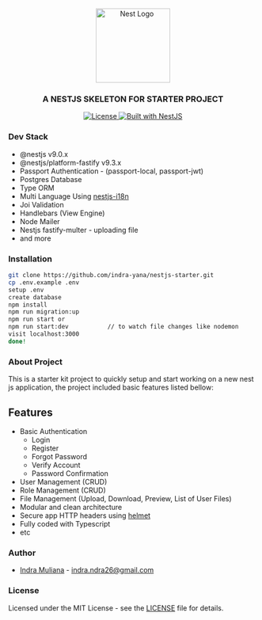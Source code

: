 <h1 align="center"></h1>

<div align="center">
  <a href="http://nestjs.com/" target="_blank">
    <img src="https://nestjs.com/img/logo_text.svg" width="150" alt="Nest Logo" />
  </a>
</div>

<h3 align="center">A NESTJS SKELETON FOR STARTER PROJECT </h3>

<div align="center">
  <a href="https://nestjs.com" target="_blank">
    <img src="https://img.shields.io/badge/license-MIT-brightgreen.svg" alt="License" />  
    <img src="https://img.shields.io/badge/built%20with-NestJs-red.svg" alt="Built with NestJS">
  </a>
</div>

### Dev Stack

- @nestjs v9.0.x
- @nestjs/platform-fastify v9.3.x
- Passport Authentication - (passport-local, passport-jwt)
- Postgres Database
- Type ORM
- Multi Language Using [nestjs-i18n](https://nestjs-i18n.com) 
- Joi Validation
- Handlebars (View Engine)
- Node Mailer
- Nestjs fastify-multer - uploading file
- and more

### Installation

```bash
git clone https://github.com/indra-yana/nestjs-starter.git
cp .env.example .env
setup .env
create database
npm install
npm run migration:up
npm run start or 
npm run start:dev           // to watch file changes like nodemon
visit localhost:3000  
done!      
```

### About Project

This is a starter kit project to quickly setup and start working on a new nest js application, the project included basic features listed bellow:

## Features

- Basic Authentication
    - Login
    - Register
    - Forgot Password
    - Verify Account
    - Password Confirmation
- User Management (CRUD)
- Role Management (CRUD)
- File Management (Upload, Download, Preview, List of User Files)
- Modular and clean architecture
- Secure app HTTP headers using [helmet](https://helmetjs.github.io)
- Fully coded with Typescript
- etc

### Author

- [Indra Muliana](https://github.com/indra-yana) - <a href="mailto:indra.ndra26@gmail.com" target="_blank">indra.ndra26@gmail.com</a>

### License

Licensed under the MIT License - see the [LICENSE](LICENSE) file for details.